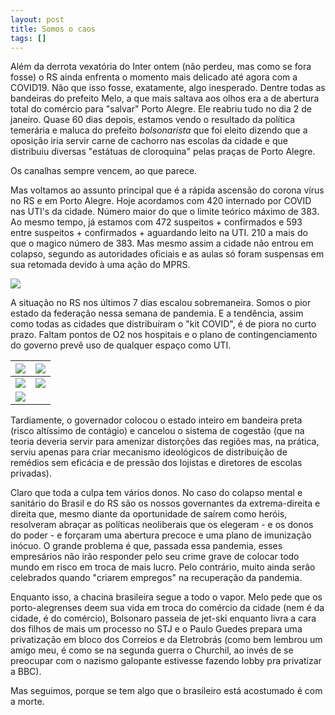 ```yaml
---
layout: post
title: Somos o caos
tags: []
---
```


Além da derrota vexatória do Inter ontem (não perdeu, mas como se fora fosse) o RS ainda enfrenta o momento mais delicado até agora com a COVID19. Não que isso fosse, exatamente, algo inesperado. Dentre todas as bandeiras do prefeito Melo, a que mais saltava aos olhos era a de abertura total do comércio para "salvar" Porto Alegre. Ele reabriu tudo no dia 2 de janeiro. Quase 60 dias depois, estamos vendo o resultado da política temerária e maluca do prefeito *bolsonarista* que foi eleito dizendo que a oposição iria servir carne de cachorro nas escolas da cidade e que distribuiu diversas "estátuas de cloroquina" pelas praças de Porto Alegre.

Os canalhas sempre vencem, ao que parece.

Mas voltamos ao assunto principal que é a rápida ascensão do corona vírus no RS e em Porto Alegre. Hoje acordamos com 420 internado por COVID nas UTI's da cidade. Número maior do que o limite teórico máximo de 383. Ao mesmo tempo, já estamos com 472 suspeitos + confirmados e 593 entre suspeitos + confirmados + aguardando leito na UTI. 210 a mais do que o magico número de 383. Mas mesmo assim a cidade não entrou em colapso, segundo as autoridades oficiais e as aulas só foram suspensas em sua retomada devido à uma ação do MPRS.

![](https://i.imgur.com/L85Glpd.png)

A situação no RS nos últimos 7 dias escalou sobremaneira. Somos o pior estado da federação nessa semana de pandemia. E a tendência, assim como todas as cidades que distribuíram o "kit COVID", é de piora no curto prazo. Faltam pontos de O2 nos hospitais e o plano de contingenciamento do governo prevê uso de qualquer espaço como UTI.

| ![](https://i.imgur.com/cZFhv7h.jpg) | ![](https://i.imgur.com/kJT7XFR.jpg) |
| ------------------------------------ | :----------------------------------: |
| ![](https://i.imgur.com/Vh649n3.jpg) | ![](https://i.imgur.com/A2DwX3p.jpg) |
| ![](https://i.imgur.com/gUySYsT.jpg) |                                      |

Tardiamente, o governador colocou o estado inteiro em bandeira preta (risco altíssimo de contágio) e cancelou o sistema de cogestão (que na teoria deveria servir para amenizar distorções das regiões mas, na prática, serviu apenas para criar mecanismo ideológicos de distribuição de remédios sem eficácia e de pressão dos lojistas e diretores de escolas privadas).

Claro que toda a culpa tem vários donos. No caso do colapso mental e sanitário do Brasil e do RS são os nossos governantes da extrema-direita e direita que, mesmo diante da oportunidade de saírem como heróis, resolveram abraçar as políticas neoliberais que os elegeram - e os donos do poder - e forçaram uma abertura precoce e uma plano de imunização inócuo. O grande problema é que, passada essa pandemia, esses empresários não irão responder pelo seu crime grave de colocar todo mundo em risco em troca de mais lucro. Pelo contrário, muito ainda serão celebrados quando "criarem empregos" na recuperação da pandemia.

Enquanto isso, a chacina brasileira segue a todo o vapor. Melo pede que os porto-alegrenses deem sua vida em troca do comércio da cidade (nem é da cidade, é do comércio), Bolsonaro passeia de jet-ski enquanto livra a cara dos filhos de mais um processo no STJ e o Paulo Guedes prepara uma privatização em bloco dos Correios e da Eletrobrás (como bem lembrou um amigo meu, é como se na segunda guerra o Churchil, ao invés de se preocupar com o nazismo galopante estivesse fazendo lobby pra privatizar a BBC).

Mas seguimos, porque se tem algo que o brasileiro está acostumado é com a morte.